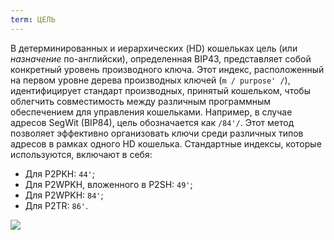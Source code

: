 ```yaml
---
term: ЦЕЛЬ
---
```


В детерминированных и иерархических (HD) кошельках цель (или _назначение_ по-английски), определенная BIP43, представляет собой конкретный уровень производного ключа. Этот индекс, расположенный на первом уровне дерева производных ключей (`m / purpose' /`), идентифицирует стандарт производных, принятый кошельком, чтобы облегчить совместимость между различным программным обеспечением для управления кошельками. Например, в случае адресов SegWit (BIP84), цель обозначается как `/84'/`. Этот метод позволяет эффективно организовать ключи среди различных типов адресов в рамках одного HD кошелька. Стандартные индексы, которые используются, включают в себя:
* Для P2PKH: `44'`;
* Для P2WPKH, вложенного в P2SH: `49'`;
* Для P2WPKH: `84'`;
* Для P2TR: `86'`.

![](../../dictionnaire/assets/20.png)
